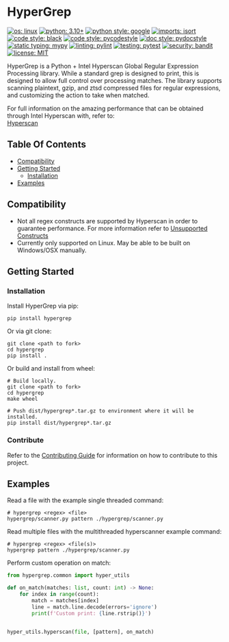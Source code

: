 # HyperGrep

[![os: linux](https://img.shields.io/badge/os-linux-blue)](https://docs.python.org/3.10/)
[![python: 3.10+](https://img.shields.io/badge/python-3.10_|_3.11-blue)](https://devguide.python.org/versions)
[![python style: google](https://img.shields.io/badge/python%20style-google-blue)](https://google.github.io/styleguide/pyguide.html)
[![imports: isort](https://img.shields.io/badge/%20imports-isort-%231674b1?style=flat&labelColor=ef8336)](https://github.com/PyCQA/isort)
[![code style: black](https://img.shields.io/badge/code%20style-black-000000.svg)](https://github.com/psf/black)
[![code style: pycodestyle](https://img.shields.io/badge/code%20style-pycodestyle-green)](https://github.com/PyCQA/pycodestyle)
[![doc style: pydocstyle](https://img.shields.io/badge/doc%20style-pydocstyle-green)](https://github.com/PyCQA/pydocstyle)
[![static typing: mypy](https://img.shields.io/badge/static_typing-mypy-green)](https://github.com/python/mypy)
[![linting: pylint](https://img.shields.io/badge/linting-pylint-yellowgreen)](https://github.com/PyCQA/pylint)
[![testing: pytest](https://img.shields.io/badge/testing-pytest-yellowgreen)](https://github.com/pytest-dev/pytest)
[![security: bandit](https://img.shields.io/badge/security-bandit-black)](https://github.com/PyCQA/bandit)
[![license: MIT](https://img.shields.io/badge/license-MIT-lightgrey)](LICENSE)

HyperGrep is a Python + Intel Hyperscan Global Regular Expression Processing library. While a standard grep is
designed to print, this is designed to allow full control over processing matches. The library supports scanning
plaintext, gzip, and ztsd compressed files for regular expressions, and customizing the action to take when matched.

For full information on the amazing performance that can be obtained through Intel Hyperscan with, refer to:  
[Hyperscan](https://github.com/intel/hyperscan)


## Table Of Contents

  * [Compatibility](#compatibility)
  * [Getting Started](#getting-started)
    * [Installation](#installation)
  * [Examples](#examples)


## Compatibility
- Not all regex constructs are supported by Hyperscan in order to guarantee performance. For more information refer to [Unsupported Constructs](https://intel.github.io/hyperscan/dev-reference/compilation.html#unsupported-constructs)
- Currently only supported on Linux. May be able to be built on Windows/OSX manually.


## Getting Started

### Installation

Install HyperGrep via pip:
```shell
pip install hypergrep
```

Or via git clone:
```shell
git clone <path to fork>
cd hypergrep
pip install .
```

Or build and install from wheel:
```shell
# Build locally.
git clone <path to fork>
cd hypergrep
make wheel

# Push dist/hypergrep*.tar.gz to environment where it will be installed.
pip install dist/hypergrep*.tar.gz
```

### Contribute

Refer to the [Contributing Guide](CONTRIBUTING.md) for information on how to contribute to this project.


## Examples

Read a file with the example single threaded command:
```shell
# hypergrep <regex> <file>
hypergrep/scanner.py pattern ./hypergrep/scanner.py
```

Read multiple files with the multithreaded hyperscanner example command:
```shell
# hypergrep <regex> <file(s)>
hypergrep pattern ./hypergrep/scanner.py
```

Perform custom operation on match:
```python
from hypergrep.common import hyper_utils

def on_match(matches: list, count: int) -> None:
    for index in range(count):
        match = matches[index]
        line = match.line.decode(errors='ignore')
        print(f'Custom print: {line.rstrip()}')


hyper_utils.hyperscan(file, [pattern], on_match)
```
